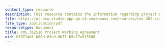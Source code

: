 ```yaml
---
content_type: resource
description: This resource contains the information regarding project working agreement.
file: https://ol-ocw-studio-app-qa.s3.amazonaws.com/courses/cms-362-civic-media-codesign-studio-spring-2016/0f3714dfb89d83cd0b71b5e17a913868_MITCMS_362S16_ProjectWork.pdf
file_type: application/pdf
resourcetype: Document
title: CMS.362S16 Project Working Agreement
uid: 0f3714df-b89d-83cd-0b71-b5e17a913868
---
```

